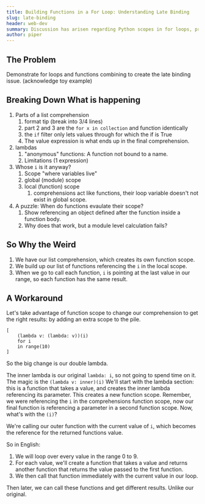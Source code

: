```yaml
---
title: Building Functions in a For Loop: Understanding Late Binding
slug: late-binding
header: web-dev
summary: Discussion has arisen regarding Python scopes in for loops, predicated on a bit of oddness due to late binding functions.
author: piper
---
```


## The Problem

Demonstrate for loops and functions combining to create the late binding issue. (acknowledge toy example)

## Breaking Down What is happening

1. Parts of a list comprehension
    1. format tip (break into 3/4 lines)
    2. part 2 and 3 are the `for x in collection` and function identically
    3. the `if` filter only lets values through for which the if is True
    4. The value expression is what ends up in the final comprehension.
2. lambdas
    1. "anonymous" functions: A function not bound to a name.
    2. Limitations (1 expression)
3. Whose `i` is it anyway?
    1. Scope "where variables live"
    2. global (module) scope
    3. local (function) scope
        1. comprehensions act like functions, their loop variable doesn't not exist in global scope.
4. A puzzle: When do functions evaulate their scope?
    1. Show referencing an object defined after the function inside a function body.
    2. Why does that work, but a module level calculation fails?

## So Why the Weird

1. We have our list comprehension, which creates its own function scope.
2. We build up our list of functions referencing the `i` in the local scope.
3. When we go to call each function, `i` is pointing at the last value in our range, so each function has the same result.

## A Workaround

Let's take advantage of function scope to change our comprehension to get the right results: by adding an extra scope to the pile.

```
[
    (lambda v: (lambda: v))(i) 
    for i 
    in range(10)
]
```
So the big change is our double lambda.

The inner lambda is our original `lambda: i`, so not going to spend time on it. The magic is the `(lambda v: inner)(i)` We'll start with the lambda section:
this is a function that takes a value, and creates the inner lambda referencing its parameter. This creates a new function scope. Remember, we were referencing the `i`
in the comprehensions function scope, now our final function is referencing a parameter in a second function scope. Now, what's with the `(i)`?

We're calling our outer function with the current value of `i`, which becomes the reference for the returned functions value.

So in English:

1. We will loop over every value in the range 0 to 9.
2. For each value, we'll create a function that takes a value and returns another function that returns the value passed to the first function.
3. We then call that function immediately with the current value in our loop.

Then later, we can call these functions and get different results. Unlike our original.
